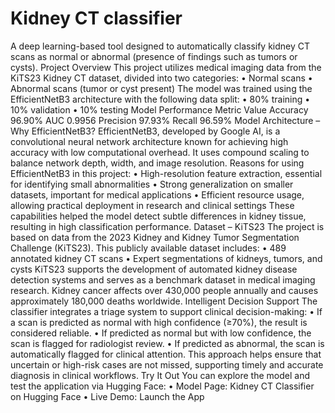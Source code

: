 # Kidney CT classifier

A deep learning-based tool designed to automatically classify kidney CT scans as normal or abnormal (presence of findings such as tumors or cysts).
Project Overview
This project utilizes medical imaging data from the KiTS23 Kidney CT dataset, divided into two categories:
•	Normal scans
•	Abnormal scans (tumor or cyst present)
The model was trained using the EfficientNetB3 architecture with the following data split:
•	80% training
•	10% validation
•	10% testing
Model Performance
Metric	Value
Accuracy	96.90%
AUC	0.9956
Precision	97.93%
Recall	96.59%
Model Architecture – Why EfficientNetB3?
EfficientNetB3, developed by Google AI, is a convolutional neural network architecture known for achieving high accuracy with low computational overhead. It uses compound scaling to balance network depth, width, and image resolution.
Reasons for using EfficientNetB3 in this project:
•	High-resolution feature extraction, essential for identifying small abnormalities
•	Strong generalization on smaller datasets, important for medical applications
•	Efficient resource usage, allowing practical deployment in research and clinical settings
These capabilities helped the model detect subtle differences in kidney tissue, resulting in high classification performance.
Dataset – KiTS23
The project is based on data from the 2023 Kidney and Kidney Tumor Segmentation Challenge (KiTS23). This publicly available dataset includes:
•	489 annotated kidney CT scans
•	Expert segmentations of kidneys, tumors, and cysts
KiTS23 supports the development of automated kidney disease detection systems and serves as a benchmark dataset in medical imaging research. Kidney cancer affects over 430,000 people annually and causes approximately 180,000 deaths worldwide.
Intelligent Decision Support
The classifier integrates a triage system to support clinical decision-making:
•	If a scan is predicted as normal with high confidence (≥70%), the result is considered reliable.
•	If predicted as normal but with low confidence, the scan is flagged for radiologist review.
•	If predicted as abnormal, the scan is automatically flagged for clinical attention.
This approach helps ensure that uncertain or high-risk cases are not missed, supporting timely and accurate diagnosis in clinical workflows.
Try It Out
You can explore the model and test the application via Hugging Face:
•	Model Page: Kidney CT Classifier on Hugging Face
•	Live Demo: Launch the App

